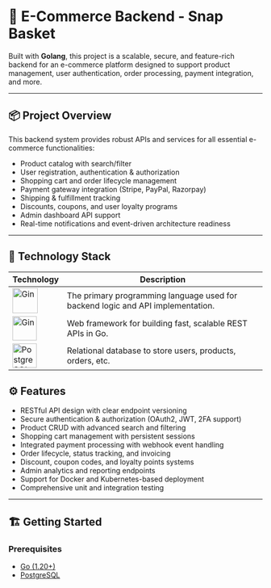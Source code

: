 # 🚀 E-Commerce Backend - Snap Basket

Built with **Golang**, this project is a scalable, secure, and feature-rich backend for an e-commerce platform designed to support product management, user authentication, order processing, payment integration, and more.

---

## 📦 Project Overview

This backend system provides robust APIs and services for all essential e-commerce functionalities:

- Product catalog with search/filter
- User registration, authentication & authorization
- Shopping cart and order lifecycle management
- Payment gateway integration (Stripe, PayPal, Razorpay)
- Shipping & fulfillment tracking
- Discounts, coupons, and user loyalty programs
- Admin dashboard API support
- Real-time notifications and event-driven architecture readiness

---

## 🔧 Technology Stack

| Technology         | Description                                                      |
|--------------------|------------------------------------------------------------------|
| <img src="https://skillicons.dev/icons?i=go" width="50" height="50" alt="Gin"> | The primary programming language used for backend logic and API implementation. |
| <img src="https://www.tabnine.com/wp-content/uploads/2022/05/blog_image_24-1.png.webp" width="48" alt="Gin"> | Web framework for building fast, scalable REST APIs in Go. |
| <img src="https://upload.wikimedia.org/wikipedia/commons/2/29/Postgresql_elephant.svg" width="48" alt="PostgreSQL">  | Relational database to store users, products, orders, etc. |

## ⚙️ Features

- RESTful API design with clear endpoint versioning
- Secure authentication & authorization (OAuth2, JWT, 2FA support)
- Product CRUD with advanced search and filtering
- Shopping cart management with persistent sessions
- Integrated payment processing with webhook event handling
- Order lifecycle, status tracking, and invoicing
- Discount, coupon codes, and loyalty points systems
- Admin analytics and reporting endpoints
- Support for Docker and Kubernetes-based deployment
- Comprehensive unit and integration testing

---

## 🏗️ Getting Started

### Prerequisites

- [Go (1.20+)](https://golang.org/doc/install)
- [PostgreSQL](https://www.postgresql.org/download/)
